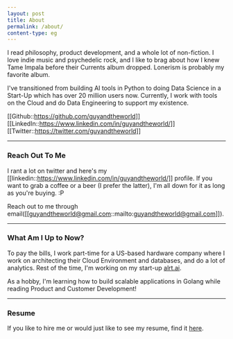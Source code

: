 ```yaml
---
layout: post
title: About
permalink: /about/
content-type: eg
---
```


I read philosophy, product development, and a whole lot of non-fiction. I love indie music and psychedelic rock, and I like to brag about how I knew Tame Impala before their Currents album dropped. Lonerism is probably my favorite album.

I've transitioned from building AI tools in Python to doing Data Science in a Start-Up which has over 20 million users now. Currently, I work with tools on the Cloud and do Data Engineering to support my existence.

[[Github::https://github.com/guyandtheworld]] [[LinkedIn::https://www.linkedin.com/in/guyandtheworld/]] [[Twitter::https://twitter.com/guyandtheworld]]

---

### Reach Out To Me

I rant a lot on twitter and here's my [[linkedin::https://www.linkedin.com/in/guyandtheworld/]] profile. If you want to grab a coffee or a beer (I prefer the latter), I'm all down for it as long as you're buying. :P

Reach out to me through email([[guyandtheworld@gmail.com::mailto:guyandtheworld@gmail.com]]).

---

### What Am I Up to Now?

To pay the bills, I work part-time for a US-based hardware company where I work on architecting their Cloud Environment and databases, and do a lot of analytics. Rest of the time, I'm working on my start-up [alrt.ai](http://alrt.ai). 

As a hobby, I'm learning how to build scalable applications in Golang while reading Product and Customer Development!

---

### Resume

If you like to hire me or would just like to see my resume, find it [here](https://drive.google.com/file/d/1M55fJi29dG05liEIHLGCl66ZPHJtraNO/view?usp=sharing).

